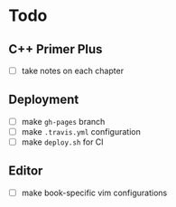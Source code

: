 Todo
====

C++ Primer Plus
---------------

- [ ] take notes on each chapter

Deployment
----------

- [ ] make `gh-pages` branch
- [ ] make `.travis.yml` configuration
- [ ] make `deploy.sh` for CI
 
Editor
------

- [ ] make book-specific vim configurations
